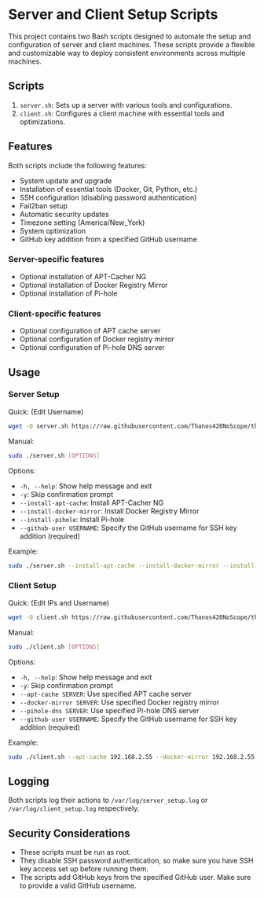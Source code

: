 # Server and Client Setup Scripts

This project contains two Bash scripts designed to automate the setup and configuration of server and client machines. These scripts provide a flexible and customizable way to deploy consistent environments across multiple machines.

## Scripts

1. `server.sh`: Sets up a server with various tools and configurations.
2. `client.sh`: Configures a client machine with essential tools and optimizations.

## Features

Both scripts include the following features:

- System update and upgrade
- Installation of essential tools (Docker, Git, Python, etc.)
- SSH configuration (disabling password authentication)
- Fail2ban setup
- Automatic security updates
- Timezone setting (America/New_York)
- System optimization
- GitHub key addition from a specified GitHub username

### Server-specific features

- Optional installation of APT-Cacher NG
- Optional installation of Docker Registry Mirror
- Optional installation of Pi-hole

### Client-specific features

- Optional configuration of APT cache server
- Optional configuration of Docker registry mirror
- Optional configuration of Pi-hole DNS server

## Usage

### Server Setup
Quick: (Edit Username)
```bash
wget -O server.sh https://raw.githubusercontent.com/Thanos420NoScope/things/refs/heads/main/cacheserver/server.sh && chmod +x server.sh && ./server.sh --install-apt-cache --install-docker-mirror --install-pihole --github-user YourGitHubUsername
```
Manual:
```bash
sudo ./server.sh [OPTIONS]
```

Options:
- `-h, --help`: Show help message and exit
- `-y`: Skip confirmation prompt
- `--install-apt-cache`: Install APT-Cacher NG
- `--install-docker-mirror`: Install Docker Registry Mirror
- `--install-pihole`: Install Pi-hole
- `--github-user USERNAME`: Specify the GitHub username for SSH key addition (required)

Example:
```bash
sudo ./server.sh --install-apt-cache --install-docker-mirror --install-pihole --github-user YourGitHubUsername
```

### Client Setup
Quick: (Edit IPs and Username)
```bash
wget -O client.sh https://raw.githubusercontent.com/Thanos420NoScope/things/refs/heads/main/cacheserver/client.sh && chmod +x client.sh && ./client.sh --apt-cache 192.168.2.55 --docker-mirror 192.168.2.55:5000 --pihole-dns 192.168.2.55 --github-user YourGitHubUsername
```
Manual:
```bash
sudo ./client.sh [OPTIONS]
```

Options:
- `-h, --help`: Show help message and exit
- `-y`: Skip confirmation prompt
- `--apt-cache SERVER`: Use specified APT cache server
- `--docker-mirror SERVER`: Use specified Docker registry mirror
- `--pihole-dns SERVER`: Use specified Pi-hole DNS server
- `--github-user USERNAME`: Specify the GitHub username for SSH key addition (required)

Example:
```bash
sudo ./client.sh --apt-cache 192.168.2.55 --docker-mirror 192.168.2.55:5000 --pihole-dns 192.168.2.55 --github-user YourGitHubUsername
```

## Logging

Both scripts log their actions to `/var/log/server_setup.log` or `/var/log/client_setup.log` respectively.

## Security Considerations

- These scripts must be run as root.
- They disable SSH password authentication, so make sure you have SSH key access set up before running them.
- The scripts add GitHub keys from the specified GitHub user. Make sure to provide a valid GitHub username.
